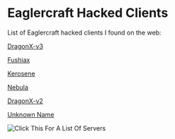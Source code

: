 # Eaglercraft Hacked Clients

List of Eaglercraft hacked clients I found on the web:

[DragonX-v3](https://github.com/dah-hackers/Eaglercraft-Hacked-Clients/blob/main/DragonX-V3_Offline_International-1.8.8.html)

[Fushiax](https://github.com/dah-hackers/Eaglercraft-Hacked-Clients/blob/main/Fuchsiax%202.html)

[Kerosene](https://github.com/dah-hackers/Eaglercraft-Hacked-Clients/blob/main/Kerosene.html)

[Nebula](https://github.com/dah-hackers/Eaglercraft-Hacked-Clients/blob/main/Nebula.html)

[DragonX-v2](https://github.com/dah-hackers/Eaglercraft-Hacked-Clients/blob/main/dragonx.html)

[Unknown Name](https://github.com/dah-hackers/Eaglercraft-Hacked-Clients/blob/main/hack%20(1).html)

![Click This For A List Of Servers](https://github.com/dah-hackers/Eaglercraft-Hacked-Clients/assets/113061538/d7910925-26ec-4f02-bc1e-2cbc9dfbd506)
